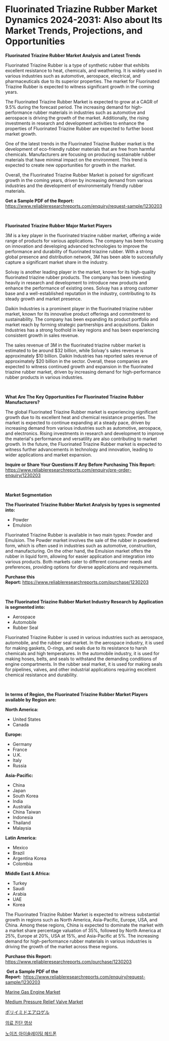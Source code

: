 <p><h1>Fluorinated Triazine Rubber Market Dynamics 2024-2031: Also about Its Market Trends, Projections, and Opportunities</h1></p><p><strong>Fluorinated Triazine Rubber Market Analysis and Latest Trends</strong></p>
<p><p>Fluorinated Triazine Rubber is a type of synthetic rubber that exhibits excellent resistance to heat, chemicals, and weathering. It is widely used in various industries such as automotive, aerospace, electrical, and pharmaceuticals due to its superior properties. The market for Fluorinated Triazine Rubber is expected to witness significant growth in the coming years.</p><p>The Fluorinated Triazine Rubber Market is expected to grow at a CAGR of 9.5% during the forecast period. The increasing demand for high-performance rubber materials in industries such as automotive and aerospace is driving the growth of the market. Additionally, the rising investments in research and development activities to enhance the properties of Fluorinated Triazine Rubber are expected to further boost market growth.</p><p>One of the latest trends in the Fluorinated Triazine Rubber market is the development of eco-friendly rubber materials that are free from harmful chemicals. Manufacturers are focusing on producing sustainable rubber materials that have minimal impact on the environment. This trend is expected to create new opportunities for growth in the market.</p><p>Overall, the Fluorinated Triazine Rubber Market is poised for significant growth in the coming years, driven by increasing demand from various industries and the development of environmentally friendly rubber materials.</p></p>
<p><strong>Get a Sample PDF of the Report:&nbsp;</strong> <a href="https://www.reliableresearchreports.com/enquiry/request-sample/1230203">https://www.reliableresearchreports.com/enquiry/request-sample/1230203</a></p>
<p>&nbsp;</p>
<p><strong>Fluorinated Triazine Rubber Major Market Players</strong></p>
<p><p>3M is a key player in the fluorinated triazine rubber market, offering a wide range of products for various applications. The company has been focusing on innovation and developing advanced technologies to improve the performance and durability of fluorinated triazine rubber. With a strong global presence and distribution network, 3M has been able to successfully capture a significant market share in the industry.</p><p>Solvay is another leading player in the market, known for its high-quality fluorinated triazine rubber products. The company has been investing heavily in research and development to introduce new products and enhance the performance of existing ones. Solvay has a strong customer base and a well-established reputation in the industry, contributing to its steady growth and market presence.</p><p>Daikin Industries is a prominent player in the fluorinated triazine rubber market, known for its innovative product offerings and commitment to sustainability. The company has been expanding its product portfolio and market reach by forming strategic partnerships and acquisitions. Daikin Industries has a strong foothold in key regions and has been experiencing consistent growth in sales revenue.</p><p>The sales revenue of 3M in the fluorinated triazine rubber market is estimated to be around $32 billion, while Solvay's sales revenue is approximately $10 billion. Daikin Industries has reported sales revenue of approximately $20 billion in the sector. Overall, these companies are expected to witness continued growth and expansion in the fluorinated triazine rubber market, driven by increasing demand for high-performance rubber products in various industries.</p></p>
<p>&nbsp;</p>
<p><strong>What Are The Key Opportunities For Fluorinated Triazine Rubber Manufacturers?</strong></p>
<p><p>The global Fluorinated Triazine Rubber market is experiencing significant growth due to its excellent heat and chemical resistance properties. The market is expected to continue expanding at a steady pace, driven by increasing demand from various industries such as automotive, aerospace, and electronics. Rising investments in research and development to improve the material's performance and versatility are also contributing to market growth. In the future, the Fluorinated Triazine Rubber market is expected to witness further advancements in technology and innovation, leading to wider applications and market expansion.</p></p>
<p><strong>Inquire or Share Your Questions If Any Before Purchasing This Report:</strong> <a href="https://www.reliableresearchreports.com/enquiry/pre-order-enquiry/1230203">https://www.reliableresearchreports.com/enquiry/pre-order-enquiry/1230203</a></p>
<p>&nbsp;</p>
<p><strong>Market Segmentation</strong></p>
<p><strong>The Fluorinated Triazine Rubber Market Analysis by types is segmented into:</strong></p>
<p><ul><li>Powder</li><li>Emulsion</li></ul></p>
<p><p>Fluorinated Triazine Rubber is available in two main types: Powder and Emulsion. The Powder market involves the sale of the rubber in powdered form, which is often used in industries such as automotive, construction, and manufacturing. On the other hand, the Emulsion market offers the rubber in liquid form, allowing for easier application and integration into various products. Both markets cater to different consumer needs and preferences, providing options for diverse applications and requirements.</p></p>
<p><strong>Purchase this Report:&nbsp;</strong><a href="https://www.reliableresearchreports.com/purchase/1230203">https://www.reliableresearchreports.com/purchase/1230203</a></p>
<p>&nbsp;</p>
<p><strong>The Fluorinated Triazine Rubber Market Industry Research by Application is segmented into:</strong></p>
<p><ul><li>Aerospace</li><li>Automobile</li><li>Rubber Seal</li></ul></p>
<p><p>Fluorinated Triazine Rubber is used in various industries such as aerospace, automobile, and the rubber seal market. In the aerospace industry, it is used for making gaskets, O-rings, and seals due to its resistance to harsh chemicals and high temperatures. In the automobile industry, it is used for making hoses, belts, and seals to withstand the demanding conditions of engine compartments. In the rubber seal market, it is used for making seals for pipelines, valves, and other industrial applications requiring excellent chemical resistance and durability.</p></p>
<p>&nbsp;</p>
<p><strong>In terms of Region, the Fluorinated Triazine Rubber Market Players available by Region are:</strong></p>
<p>
    <p> <strong> North America: </strong>
        <ul>
            <li>United States</li>
            <li>Canada</li>
        </ul>
        </p> 
    <p> <strong> Europe: </strong>
        <ul>
            <li>Germany</li>
            <li>France</li>
            <li>U.K.</li>
            <li>Italy</li>
            <li>Russia</li>
        </ul>
        </p> 
    <p> <strong> Asia-Pacific: </strong>
        <ul>
            <li>China</li>
            <li>Japan</li>
            <li>South Korea</li>
            <li>India</li>
            <li>Australia</li>
            <li>China Taiwan</li>
            <li>Indonesia</li>
            <li>Thailand</li>
            <li>Malaysia</li>
        </ul>
        </p> 
    <p> <strong> Latin America: </strong>
        <ul>
            <li>Mexico</li>
            <li>Brazil</li>
            <li>Argentina Korea</li>
            <li>Colombia</li>
        </ul>
        </p> 
    <p> <strong> Middle East & Africa: </strong>
        <ul>
            <li>Turkey</li>
            <li>Saudi</li>
            <li>Arabia</li>
            <li>UAE</li>
            <li>Korea</li>
        </ul>
    </p>
    </p>
<p><p>The Fluorinated Triazine Rubber Market is expected to witness substantial growth in regions such as North America, Asia-Pacific, Europe, USA, and China. Among these regions, China is expected to dominate the market with a market share percentage valuation of 35%, followed by North America at 25%, Europe at 20%, USA at 15%, and Asia-Pacific at 5%. The increasing demand for high-performance rubber materials in various industries is driving the growth of the market across these regions.</p></p>
<p><strong>Purchase this Report: </strong><a href="https://www.reliableresearchreports.com/purchase/1230203">https://www.reliableresearchreports.com/purchase/1230203</a></p>
<p>&nbsp;<strong>Get a Sample PDF of the Report:&nbsp;&nbsp;</strong><a href="https://www.reliableresearchreports.com/enquiry/request-sample/1230203">https://www.reliableresearchreports.com/enquiry/request-sample/1230203</a></p>
<p><strong></strong></p>
<p><p><a href="https://issuu.com/reportprime-2/docs/marine-gas-engine-market-size-2030.pptx">Marine Gas Engine Market</a></p><p><a href="https://issuu.com/reportprime-2/docs/medium-pressure-relief-valve-market-size-2030.pptx">Medium Pressure Relief Valve Market</a></p><p><a href="https://github.com/efcvopdgkdx128/Market-Research-Report-List-1/blob/main/33425121098.md">ポリイミドエアロゲル</a></p><p><a href="https://github.com/bunxhcci35271755/Market-Research-Report-List-1/blob/main/2185491790.md">의료 진단 영상</a></p><p><a href="https://github.com/fredrickeglers/Market-Research-Report-List-1/blob/main/1079565791.md">노이즈 아이솔레이팅 헤드폰</a></p></p>
